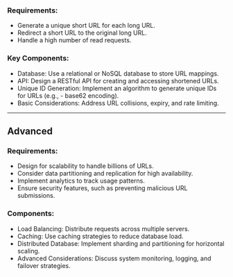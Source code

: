 ### Requirements:
- Generate a unique short URL for each long URL.
- Redirect a short URL to the original long URL.
- Handle a high number of read requests.

### Key Components:
- Database: Use a relational or NoSQL database to store URL mappings.
- API: Design a RESTful API for creating and accessing shortened URLs.
- Unique ID Generation: Implement an algorithm to generate unique IDs for URLs (e.g., - base62 encoding).
- Basic Considerations: Address URL collisions, expiry, and rate limiting.

---

## Advanced
### Requirements:
- Design for scalability to handle billions of URLs.
- Consider data partitioning and replication for high availability.
- Implement analytics to track usage patterns.
- Ensure security features, such as preventing malicious URL submissions.


### Components:
- Load Balancing: Distribute requests across multiple servers.
- Caching: Use caching strategies to reduce database load.
- Distributed Database: Implement sharding and partitioning for horizontal scaling.
- Advanced Considerations: Discuss system monitoring, logging, and failover strategies.